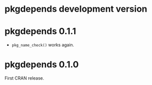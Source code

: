 
# pkgdepends development version

# pkgdepends 0.1.1

* `pkg_name_check()` works again.

# pkgdepends 0.1.0

First CRAN release.
